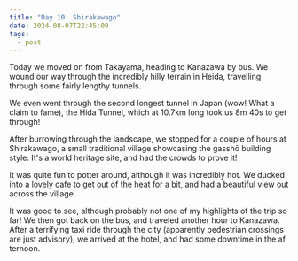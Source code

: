 ```yaml
---
title: "Day 10: Shirakawago"
date: 2024-08-07T22:45:09
tags:
  - post
---
```


Today we moved on from Takayama, heading to Kanazawa by bus. We wound our way through the incredibly hilly terrain in Heida, travelling through some fairly lengthy tunnels. 


We even went through the second longest tunnel in Japan (wow! What a claim to fame), the Hida Tunnel, which at 10.7km long took us 8m 40s to get through!


After burrowing through the landscape, we stopped for a couple of hours at Shirakawago, a small traditional village showcasing the gasshō building style. It's a world heritage site, and had the crowds to prove it!


It was quite fun to potter around, although it was incredibly hot. We ducked into a lovely cafe to get out of the heat for a bit, and had a beautiful view out across the village.


It was good to see, although probably not one of my highlights of the trip so far!
We then got back on the bus, and traveled another hour to Kanazawa. After a terrifying taxi ride through the city (apparently pedestrian crossings are just advisory), we arrived at the hotel, and had some downtime in the af
ternoon.
